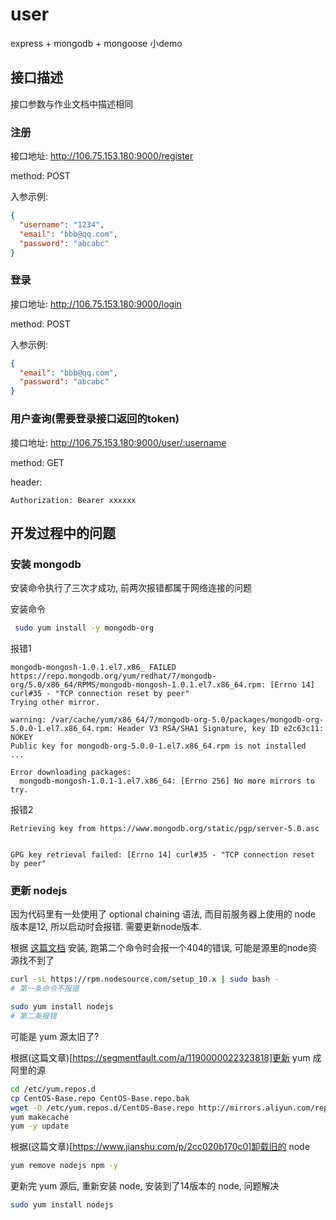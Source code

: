 # user

express + mongodb + mongoose 小demo

## 接口描述

接口参数与作业文档中描述相同

### 注册

接口地址: http://106.75.153.180:9000/register

method: POST

入参示例:

```json
{
  "username": "1234",
  "email": "bbb@qq.com",
  "password": "abcabc"
}
```

### 登录

接口地址: http://106.75.153.180:9000/login

method: POST

入参示例:

```json
{
  "email": "bbb@qq.com",
  "password": "abcabc"
}
```

### 用户查询(需要登录接口返回的token)

接口地址: http://106.75.153.180:9000/user/:username

method: GET

header:

```text
Authorization: Bearer xxxxxx
```

## 开发过程中的问题

### 安装 mongodb

安装命令执行了三次才成功, 前两次报错都属于网络连接的问题

安装命令

```bash
 sudo yum install -y mongodb-org
```

报错1

```text
mongodb-mongosh-1.0.1.el7.x86_ FAILED
https://repo.mongodb.org/yum/redhat/7/mongodb-org/5.0/x86_64/RPMS/mongodb-mongosh-1.0.1.el7.x86_64.rpm: [Errno 14] curl#35 - "TCP connection reset by peer"
Trying other mirror.

warning: /var/cache/yum/x86_64/7/mongodb-org-5.0/packages/mongodb-org-5.0.0-1.el7.x86_64.rpm: Header V3 RSA/SHA1 Signature, key ID e2c63c11: NOKEY
Public key for mongodb-org-5.0.0-1.el7.x86_64.rpm is not installed
...

Error downloading packages:
  mongodb-mongosh-1.0.1-1.el7.x86_64: [Errno 256] No more mirrors to try.
```

报错2

```text
Retrieving key from https://www.mongodb.org/static/pgp/server-5.0.asc


GPG key retrieval failed: [Errno 14] curl#35 - "TCP connection reset by peer"
```

### 更新 nodejs

因为代码里有一处使用了 optional chaining 语法, 而目前服务器上使用的 node 版本是12, 所以启动时会报错. 需要更新node版本.

根据 [这篇文档](https://linuxize.com/post/how-to-install-node-js-on-centos-7/) 安装, 跑第二个命令时会报一个404的错误, 可能是源里的node资源找不到了

```bash
curl -sL https://rpm.nodesource.com/setup_10.x | sudo bash -
# 第一条命令不报错

sudo yum install nodejs
# 第二条报错
```

可能是 yum 源太旧了?

根据(这篇文章)[https://segmentfault.com/a/1190000022323818]更新 yum 成阿里的源

```bash
cd /etc/yum.repos.d
cp CentOS-Base.repo CentOS-Base.repo.bak
wget -O /etc/yum.repos.d/CentOS-Base.repo http://mirrors.aliyun.com/repo/Centos-7.repo
yum makecache
yum -y update
```

根据(这篇文章)[https://www.jianshu.com/p/2cc020b170c0]卸载旧的 node

```bash
yum remove nodejs npm -y
```

更新完 yum 源后, 重新安装 node, 安装到了14版本的 node, 问题解决

```bash
sudo yum install nodejs
```
